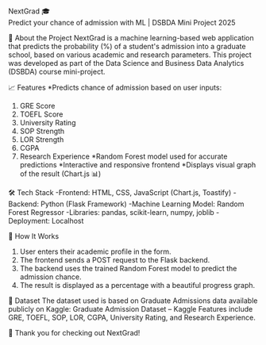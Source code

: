 NextGrad 🎓 <br>
Predict your chance of admission with ML | DSBDA Mini Project 2025

🚀 About the Project
NextGrad is a machine learning-based web application that predicts the probability (%) of a student's admission into a graduate school, based on various academic and research parameters.
This project was developed as part of the Data Science and Business Data Analytics (DSBDA) course mini-project.

📈 Features
*Predicts chance of admission based on user inputs:
1. GRE Score
2. TOEFL Score
3. University Rating
4. SOP Strength
5. LOR Strength
6. CGPA
7. Research Experience
*Random Forest model used for accurate predictions
*Interactive and responsive frontend
*Displays visual graph of the result (Chart.js 📊)

🛠️ Tech Stack
-Frontend: HTML, CSS, JavaScript (Chart.js, Toastify)
-Backend: Python (Flask Framework)
-Machine Learning Model: Random Forest Regressor
-Libraries: pandas, scikit-learn, numpy, joblib
-Deployment: Localhost

🧠 How It Works
1. User enters their academic profile in the form.
2. The frontend sends a POST request to the Flask backend.
3. The backend uses the trained Random Forest model to predict the admission chance.
4. The result is displayed as a percentage with a beautiful progress graph.

📝 Dataset
The dataset used is based on Graduate Admissions data available publicly on Kaggle:
Graduate Admission Dataset – Kaggle
Features include GRE, TOEFL, SOP, LOR, CGPA, University Rating, and Research Experience.

🌟 Thank you for checking out NextGrad!
